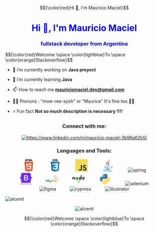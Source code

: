 $${\color{red}Hi 👋, I'm Mauricio Maciel}$$

<h1 style="color: #0000FF;" align="center" >Hi 👋, I'm Mauricio Maciel</h1>
<h3 style="color: #0000FF;"  align="center" >fullstack developer from Argentina</h3>
$${\color{red}Welcome \space \color{lightblue}To \space \color{orange}Stackoverflow}$$

- 🔭 I’m currently working on **Java proyect**

- 🌱 I’m currently learning **Java**

- 📫 How to reach me **mauriciomaciel.dev@gmail.com**

-  👂🏻 Pronuns : "mow-ree-syoh" or "Maurice" It's fine too.🤙🏻

- ⚡ Fun fact **Not so much description is necessary !!!!**

<h3 align="center">Connect with me:</h3>
<p align="center">
<a href="https://linkedin.com/in/https://www.linkedin.com/in/mauricio-maciel-3b98a62b5/" target="blank"><img align="center" src="https://raw.githubusercontent.com/rahuldkjain/github-profile-readme-generator/master/src/images/icons/Social/linked-in-alt.svg" alt="https://www.linkedin.com/in/mauricio-maciel-3b98a62b5/" height="30" width="40" /></a>
</p>

<h3 align="center">Languages and Tools:</h3>
<p align="center"> 
 <img src="https://raw.githubusercontent.com/devicons/devicon/master/icons/html5/html5-original-wordmark.svg" alt="html5" width="40" height="40" style="margin: 0 20px;"/>
 <img src="https://raw.githubusercontent.com/devicons/devicon/master/icons/css3/css3-original-wordmark.svg" alt="css3" width="40" height="40" style="margin: 0 20px;"/> 
 <img src="https://raw.githubusercontent.com/devicons/devicon/master/icons/javascript/javascript-original.svg" alt="javascript" width="40" height="40" style="margin: 0 20px;"/>
 <img src="https://raw.githubusercontent.com/devicons/devicon/master/icons/java/java-original.svg" alt="java" width="40" height="40" style="margin: 0 20px;"/>
 <img src="https://www.vectorlogo.zone/logos/springio/springio-icon.svg" alt="spring" width="40" height="40" style="margin: 0 20px;"/> 
 <img src="https://raw.githubusercontent.com/devicons/devicon/master/icons/bootstrap/bootstrap-plain-wordmark.svg" alt="bootstrap" width="40" height="40" style="margin: 0 20px;"/> 
 <img src="https://raw.githubusercontent.com/devicons/devicon/master/icons/mysql/mysql-original-wordmark.svg" alt="mysql" width="40" height="40" style="margin: 0 20px;"/> 
 <img src="https://raw.githubusercontent.com/devicons/devicon/master/icons/nodejs/nodejs-original-wordmark.svg" alt="nodejs" width="40" height="40" style="margin: 0 20px;"/> 
 <img src="https://raw.githubusercontent.com/devicons/devicon/master/icons/python/python-original.svg" alt="python" width="40" height="40" style="margin: 0 20px;"/> 
 <img src="https://raw.githubusercontent.com/detain/svg-logos/780f25886640cef088af994181646db2f6b1a3f8/svg/selenium-logo.svg" alt="selenium" width="40" height="40" style="margin: 0 20px;"/> 
 <img src="https://www.vectorlogo.zone/logos/figma/figma-icon.svg" alt="figma" width="40" height="40" style="margin: 0 20px;"/>
 <img src="https://raw.githubusercontent.com/simple-icons/simple-icons/6e46ec1fc23b60c8fd0d2f2ff46db82e16dbd75f/icons/cypress.svg" alt="cypress" width="40" height="40" style="margin: 0 20px;"/> 
  
  
 <img src="https://www.vectorlogo.zone/logos/adobe_illustrator/adobe_illustrator-icon.svg" alt="illustrator" width="40" height="40" style="margin: 0 20px;"/> 
  
 
  
 
</p>

<p><img align="center" src="https://github-readme-stats.vercel.app/api/top-langs?username=alcenit&show_icons=true&locale=en&layout=compact" alt="alcenit" /></p>
<p align="center"> <img src="https://komarev.com/ghpvc/?username=alcenit&label=Profile%20views&color=0e75b6&style=flat" alt="alcenit" /> </p>

<!---
alcenit/alcenit is a ✨ special ✨ repository because its `README.md` (this file) appears on your GitHub profile.
You can click the Preview link to take a look at your changes.
--->
  

$${\color{red}Welcome \space \color{lightblue}To \space \color{orange}Stackoverflow}$$
